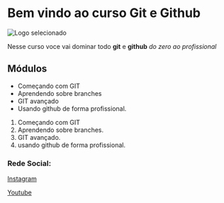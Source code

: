 # Bem vindo ao curso Git e Github

![Logo selecionado](https://cdn.conmebol.com/wp-content/uploads/2015/04/santos-2015.jpg)



Nesse curso voce vai dominar todo **git** e **github** _do zero ao profissional_


## Módulos
* Começando com GIT
* Aprendendo sobre branches
* GIT avançado
* Usando github de forma profissional.


1. Começando com GIT
2. Aprendendo sobre branches.
3. GIT avançado.
4. usando github de forma profissional.



### Rede Social:

[Instagram](https://instagram.com/sujeitoprogramador)

[Youtube](https://youtube.com/c/sujeitoprogramador)



